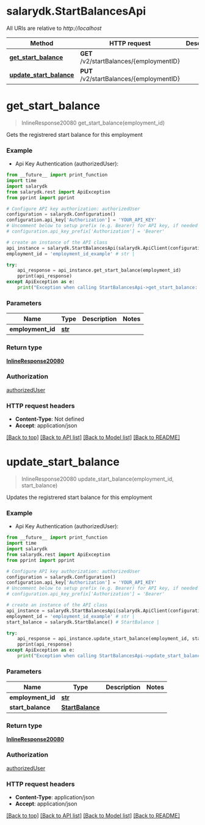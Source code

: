 # salarydk.StartBalancesApi

All URIs are relative to *http://localhost*

Method | HTTP request | Description
------------- | ------------- | -------------
[**get_start_balance**](StartBalancesApi.md#get_start_balance) | **GET** /v2/startBalances/{employmentID} | 
[**update_start_balance**](StartBalancesApi.md#update_start_balance) | **PUT** /v2/startBalances/{employmentID} | 


# **get_start_balance**
> InlineResponse20080 get_start_balance(employment_id)



Gets the registrered start balance for this employment

### Example

* Api Key Authentication (authorizedUser): 
```python
from __future__ import print_function
import time
import salarydk
from salarydk.rest import ApiException
from pprint import pprint

# Configure API key authorization: authorizedUser
configuration = salarydk.Configuration()
configuration.api_key['Authorization'] = 'YOUR_API_KEY'
# Uncomment below to setup prefix (e.g. Bearer) for API key, if needed
# configuration.api_key_prefix['Authorization'] = 'Bearer'

# create an instance of the API class
api_instance = salarydk.StartBalancesApi(salarydk.ApiClient(configuration))
employment_id = 'employment_id_example' # str | 

try:
    api_response = api_instance.get_start_balance(employment_id)
    pprint(api_response)
except ApiException as e:
    print("Exception when calling StartBalancesApi->get_start_balance: %s\n" % e)
```

### Parameters

Name | Type | Description  | Notes
------------- | ------------- | ------------- | -------------
 **employment_id** | [**str**](.md)|  | 

### Return type

[**InlineResponse20080**](InlineResponse20080.md)

### Authorization

[authorizedUser](../README.md#authorizedUser)

### HTTP request headers

 - **Content-Type**: Not defined
 - **Accept**: application/json

[[Back to top]](#) [[Back to API list]](../README.md#documentation-for-api-endpoints) [[Back to Model list]](../README.md#documentation-for-models) [[Back to README]](../README.md)

# **update_start_balance**
> InlineResponse20080 update_start_balance(employment_id, start_balance)



Updates the registrered start balance for this employment

### Example

* Api Key Authentication (authorizedUser): 
```python
from __future__ import print_function
import time
import salarydk
from salarydk.rest import ApiException
from pprint import pprint

# Configure API key authorization: authorizedUser
configuration = salarydk.Configuration()
configuration.api_key['Authorization'] = 'YOUR_API_KEY'
# Uncomment below to setup prefix (e.g. Bearer) for API key, if needed
# configuration.api_key_prefix['Authorization'] = 'Bearer'

# create an instance of the API class
api_instance = salarydk.StartBalancesApi(salarydk.ApiClient(configuration))
employment_id = 'employment_id_example' # str | 
start_balance = salarydk.StartBalance() # StartBalance | 

try:
    api_response = api_instance.update_start_balance(employment_id, start_balance)
    pprint(api_response)
except ApiException as e:
    print("Exception when calling StartBalancesApi->update_start_balance: %s\n" % e)
```

### Parameters

Name | Type | Description  | Notes
------------- | ------------- | ------------- | -------------
 **employment_id** | [**str**](.md)|  | 
 **start_balance** | [**StartBalance**](StartBalance.md)|  | 

### Return type

[**InlineResponse20080**](InlineResponse20080.md)

### Authorization

[authorizedUser](../README.md#authorizedUser)

### HTTP request headers

 - **Content-Type**: application/json
 - **Accept**: application/json

[[Back to top]](#) [[Back to API list]](../README.md#documentation-for-api-endpoints) [[Back to Model list]](../README.md#documentation-for-models) [[Back to README]](../README.md)

